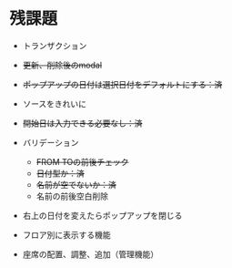 # 残課題

- トランザクション
- ~~更新、削除後のmodal~~
- ~~ポップアップの日付は選択日付をデフォルトにする：済~~
- ソースをきれいに
- ~~開始日は入力できる必要なし：済~~
- バリデーション
  - ~~FROM TOの前後チェック~~
  - ~~日付型か：済~~
  - ~~名前が空でないか：済~~
  - 名前の前後空白削除
- 右上の日付を変えたらポップアップを閉じる

- フロア別に表示する機能
- 座席の配置、調整、追加（管理機能）
